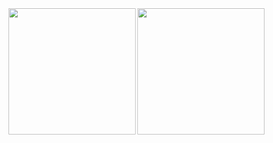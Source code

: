 <img src="https://github.com/Taksh-Malaviya/lec_1_core/assets/150029733/0b5e8f9e-e9b4-456b-8213-04a1f4a1b8b6" width="250px">
<img src="https://github.com/Taksh-Malaviya/lec_1_core/assets/150029733/3d2c5f91-29f7-4858-9da4-d19da0f5b4a4" width="250px">



